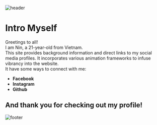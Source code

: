 ![header](https://capsule-render.vercel.app/api?type=waving&color=gradient&height=280&section=header&text=Hello%20there%20%F0%9F%91%8B&fontSize=90)
# Intro Myself
Greetings to all!<br>
I am Nin, a 21-year-old from Vietnam. <br>
This site provides background information and direct links to my social media profiles. It incorporates various animation frameworks to infuse vibrancy into the website. <br>
It have some ways to connect with me:
* <b>Facebook</b>
* <b>Instagram</b>
* <b>Github</b>

## And thank you for checking out my profile!
![footer](https://capsule-render.vercel.app/api?type=wave&color=gradient&height=150&section=footer)

